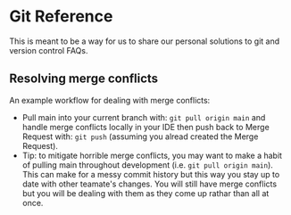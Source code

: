 # Git Reference 
This is meant to be a way for us to share our personal solutions to git and version control FAQs. 

## Resolving merge conflicts 
An example workflow for dealing with merge conflicts:
* Pull main into your current branch with: 
`git pull origin main`
and handle merge conflicts locally in your IDE then push back to Merge Request with: `git push` (assuming you alread created the Merge Request).
* Tip: to mitigate horrible merge conflicts, you may want to make a habit of pulling main throughout development (i.e. `git pull origin main`). This can make for a messy commit history but this way you stay up to date with other teamate's changes. You will still have merge conflicts but you will be dealing with them as they come up rathar than all at once. 
